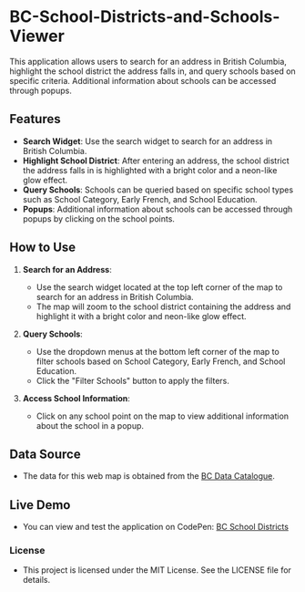 # BC-School-Districts-and-Schools-Viewer

This application allows users to search for an address in British Columbia, highlight the school district the address falls in, and query schools based on specific criteria. Additional information about schools can be accessed through popups.

## Features

- **Search Widget**: Use the search widget to search for an address in British Columbia.
- **Highlight School District**: After entering an address, the school district the address falls in is highlighted with a bright color and a neon-like glow effect.
- **Query Schools**: Schools can be queried based on specific school types such as School Category, Early French, and School Education.
- **Popups**: Additional information about schools can be accessed through popups by clicking on the school points.

## How to Use

1. **Search for an Address**:
   - Use the search widget located at the top left corner of the map to search for an address in British Columbia.
   - The map will zoom to the school district containing the address and highlight it with a bright color and neon-like glow effect.

2. **Query Schools**:
   - Use the dropdown menus at the bottom left corner of the map to filter schools based on School Category, Early French, and School Education.
   - Click the "Filter Schools" button to apply the filters.

3. **Access School Information**:
   - Click on any school point on the map to view additional information about the school in a popup.

## Data Source
   - The data for this web map is obtained from the [BC Data Catalogue](https://catalogue.data.gov.bc.ca/dataset/school-districts-of-bc).

## Live Demo
   - You can view and test the application on CodePen: [BC School Districts](https://codepen.io/baddae/pen/YzmQdEB)  

### License
   - This project is licensed under the MIT License. See the LICENSE file for details.
